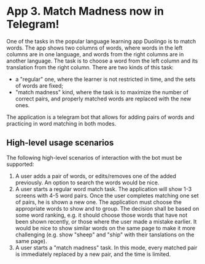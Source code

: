 # App 3. Match Madness now in Telegram!

One of the tasks in the popular language learning app Duolingo is to match words. The app shows two columns of words, where words in the left columns are in one language, and words from the right columns are in another language. 
The task is to choose a word from the left column and its translation from the right column. There are two kinds of this task:

- a "regular" one, where the learner is not restricted in time, and the sets of words are fixed;
- "match madness" kind, where the task is to maximize the number of correct pairs, and properly matched words are replaced with the new ones.

The application is a telegram bot that allows for adding pairs of words and practicing in word matching in both modes.

## High-level usage scenarios

The following high-level scenarios of interaction with the bot must be supported:

1. A user adds a pair of words, or edits/removes one of the added previously. An option to search the words would be nice.
2. A user starts a regular word match task. The application will show 1-3 screens with 4-5 word pairs. Once the user completes matching one set of pairs, he is shown a new one.
   The application must choose the appropriate words to show and to group. The decision shall be based on some word ranking, e.g. it should choose those words that have not been shown recently,
 or those where the user made a mistake earlier. It would be nice to show similar words on the same page to make it more challenging (e.g. show "sheep" and "ship" with their tanslations on the same page).
3. A user starts a "match madness" task. In this mode, every matched pair is immediately replaced by a new pair, and the time is limited.

